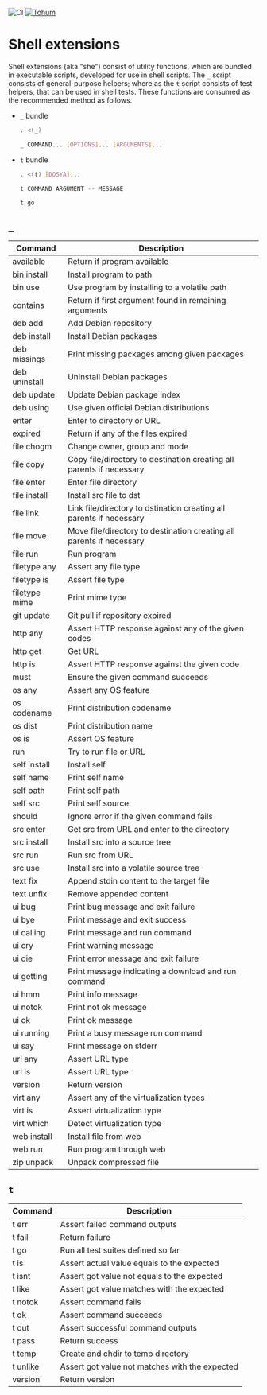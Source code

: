 <!-- markdownlint-disable MD041 -->
![CI](https://github.com/omu/she/workflows/build/badge.svg)
[![Tohum](https://omu.sh/assets/badge/seed.svg)](https://omu.sh "Tohum proje")
<!-- markdownlint-enable MD041 -->

Shell extensions
================

Shell extensions (aka "she") consist of utility functions, which are bundled in
executable scripts, developed for use in shell scripts.  The `_` script
consists of general-purpose helpers; where as the `t` script consists of test
helpers, that can be used in shell tests.  These functions are consumed as the
recommended method as follows.

- `_` bundle

  ```sh
  . <(_)

  _ COMMAND... [OPTIONS]... [ARGUMENTS]...
  ```

- `t` bundle

  ```sh
  . <(t) [DOSYA]...

  t COMMAND ARGUMENT -- MESSAGE

  t go
  ```

`_`
---

<!-- _ begin -->
| Command       | Description                                                          |
| ------------- | -------------------------------------------------------------------- |
| available     | Return if program available                                          |
| bin install   | Install program to path                                              |
| bin use       | Use program by installing to a volatile path                         |
| contains      | Return if first argument found in remaining arguments                |
| deb add       | Add Debian repository                                                |
| deb install   | Install Debian packages                                              |
| deb missings  | Print missing packages among given packages                          |
| deb uninstall | Uninstall Debian packages                                            |
| deb update    | Update Debian package index                                          |
| deb using     | Use given official Debian distributions                              |
| enter         | Enter to directory or URL                                            |
| expired       | Return if any of the files expired                                   |
| file chogm    | Change owner, group and mode                                         |
| file copy     | Copy file/directory to destination creating all parents if necessary |
| file enter    | Enter file directory                                                 |
| file install  | Install src file to dst                                              |
| file link     | Link file/directory to dstination creating all parents if necessary  |
| file move     | Move file/directory to destination creating all parents if necessary |
| file run      | Run program                                                          |
| filetype any  | Assert any file type                                                 |
| filetype is   | Assert file type                                                     |
| filetype mime | Print mime type                                                      |
| git update    | Git pull if repository expired                                       |
| http any      | Assert HTTP response against any of the given codes                  |
| http get      | Get URL                                                              |
| http is       | Assert HTTP response against the given code                          |
| must          | Ensure the given command succeeds                                    |
| os any        | Assert any OS feature                                                |
| os codename   | Print distribution codename                                          |
| os dist       | Print distribution name                                              |
| os is         | Assert OS feature                                                    |
| run           | Try to run file or URL                                               |
| self install  | Install self                                                         |
| self name     | Print self name                                                      |
| self path     | Print self path                                                      |
| self src      | Print self source                                                    |
| should        | Ignore error if the given command fails                              |
| src enter     | Get src from URL and enter to the directory                          |
| src install   | Install src into a source tree                                       |
| src run       | Run src from URL                                                     |
| src use       | Install src into a volatile source tree                              |
| text fix      | Append stdin content to the target file                              |
| text unfix    | Remove appended content                                              |
| ui bug        | Print bug message and exit failure                                   |
| ui bye        | Print message and exit success                                       |
| ui calling    | Print message and run command                                        |
| ui cry        | Print warning message                                                |
| ui die        | Print error message and exit failure                                 |
| ui getting    | Print message indicating a download and run command                  |
| ui hmm        | Print info message                                                   |
| ui notok      | Print not ok message                                                 |
| ui ok         | Print ok message                                                     |
| ui running    | Print a busy message run command                                     |
| ui say        | Print message on stderr                                              |
| url any       | Assert URL type                                                      |
| url is        | Assert URL type                                                      |
| version       | Return version                                                       |
| virt any      | Assert any of the virtualization types                               |
| virt is       | Assert virtualization type                                           |
| virt which    | Detect virtualization type                                           |
| web install   | Install file from web                                                |
| web run       | Run program through web                                              |
| zip unpack    | Unpack compressed file                                               |
<!-- _ end -->

`t`
---

<!-- t begin -->
| Command       | Description                                                          |
| ------------- | -------------------------------------------------------------------- |
| t err         | Assert failed command outputs                                        |
| t fail        | Return failure                                                       |
| t go          | Run all test suites defined so far                                   |
| t is          | Assert actual value equals to the expected                           |
| t isnt        | Assert got value not equals to the expected                          |
| t like        | Assert got value matches with the expected                           |
| t notok       | Assert command fails                                                 |
| t ok          | Assert command succeeds                                              |
| t out         | Assert successful command outputs                                    |
| t pass        | Return success                                                       |
| t temp        | Create and chdir to temp directory                                   |
| t unlike      | Assert got value not matches with the expected                       |
| version       | Return version                                                       |
<!-- t end -->

